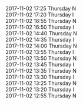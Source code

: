 2017-11-02 17:25 Thursday  N  
2017-11-02 17:20 Thursday  I  
2017-11-02 16:55 Thursday  N  
2017-11-02 16:50 Thursday  I  
2017-11-02 14:40 Thursday  N  
2017-11-02 14:35 Thursday  I  
2017-11-02 14:00 Thursday  N  
2017-11-02 13:55 Thursday  I  
2017-11-02 13:50 Thursday  N  
2017-11-02 13:45 Thursday  I  
2017-11-02 13:35 Thursday  N  
2017-11-02 13:30 Thursday  I  
2017-11-02 13:25 Thursday  N  
2017-11-02 13:20 Thursday  I  
2017-11-02 12:55 Thursday  N  

